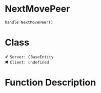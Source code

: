 # NextMovePeer
```
handle NextMovePeer()
```
# Class
✔ `Server: CBaseEntity`  
✖ `Client: undefined`  

# Function Description

